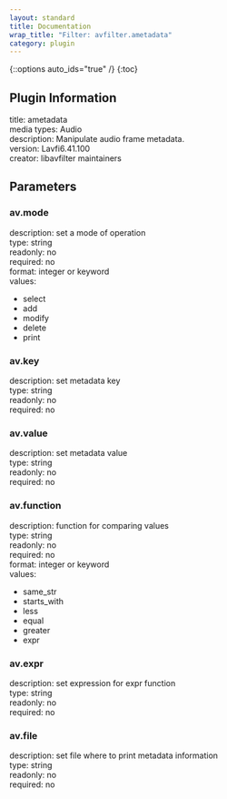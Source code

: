 ```yaml
---
layout: standard
title: Documentation
wrap_title: "Filter: avfilter.ametadata"
category: plugin
---
```

{::options auto_ids="true" /}
{:toc}

## Plugin Information

title: ametadata  
media types:
Audio  
description: Manipulate audio frame metadata.  
version: Lavfi6.41.100  
creator: libavfilter maintainers  

## Parameters

### av.mode

  
description:
set a mode of operation  
type: string  
readonly: no  
required: no  
format: integer or keyword  
values:  
* select
* add
* modify
* delete
* print

### av.key

  
description:
set metadata key  
type: string  
readonly: no  
required: no  

### av.value

  
description:
set metadata value  
type: string  
readonly: no  
required: no  

### av.function

  
description:
function for comparing values  
type: string  
readonly: no  
required: no  
format: integer or keyword  
values:  
* same_str
* starts_with
* less
* equal
* greater
* expr

### av.expr

  
description:
set expression for expr function  
type: string  
readonly: no  
required: no  

### av.file

  
description:
set file where to print metadata information  
type: string  
readonly: no  
required: no  

